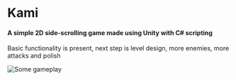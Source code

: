 # Kami

#### A simple 2D side-scrolling game made using Unity with C# scripting
Basic functionality is present, next step is level design, more enemies, more attacks and polish

![Some gameplay](https://i.imgur.com/XvTm6Yr.gif)